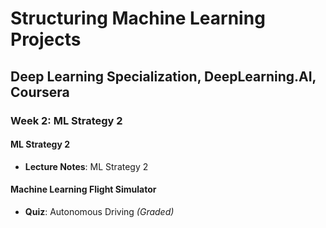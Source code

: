 # Structuring Machine Learning Projects

## Deep Learning Specialization, DeepLearning.AI, Coursera

### Week 2: ML Strategy 2

#### ML Strategy 2

- **Lecture Notes**: ML Strategy 2

#### Machine Learning Flight Simulator

- **Quiz**: Autonomous Driving *(Graded)*
